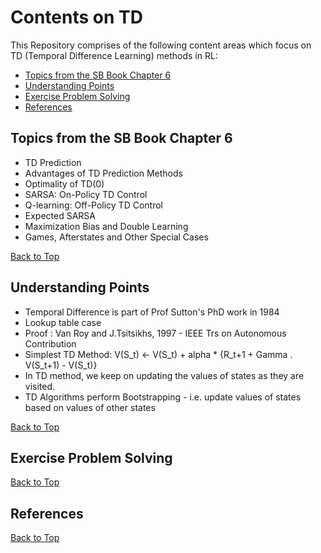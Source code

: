 # Contents on TD
This Repository comprises of the following content areas which focus on TD (Temporal Difference Learning) methods in RL:

- [Topics from the SB Book Chapter 6](https://github.com/kkm24132/ReinforcementLearning/blob/main/04_TemporalDiff/ReadMe.md#topics-from-the-sb-book-chapter-6)
- [Understanding Points](https://github.com/kkm24132/ReinforcementLearning/blob/main/04_TemporalDiff/ReadMe.md#understanding-points)
- [Exercise Problem Solving](https://github.com/kkm24132/ReinforcementLearning/blob/main/04_TemporalDiff/ReadMe.md#exercise-problem-solving)
- [References](https://github.com/kkm24132/ReinforcementLearning/blob/main/04_TemporalDiff/ReadMe.md#references)


## Topics from the SB Book Chapter 6
- TD Prediction
- Advantages of TD Prediction Methods
- Optimality of TD(0)
- SARSA: On-Policy TD Control
- Q-learning: Off-Policy TD Control
- Expected SARSA
- Maximization Bias and Double Learning
- Games, Afterstates and Other Special Cases 


[Back to Top](https://github.com/kkm24132/ReinforcementLearning/blob/main/04_TemporalDiff/ReadMe.md#contents-on-td)

## Understanding Points

- Temporal Difference is part of Prof Sutton's PhD work in 1984
- Lookup table case
- Proof : Van Roy and J.Tsitsikhs, 1997 - IEEE Trs on Autonomous Contribution
- Simplest TD Method: V(S_t) <- V(S_t) + alpha * {R_t+1 + Gamma . V(S_t+1) - V(S_t)}
- In TD method, we keep on updating the values of states as they are visited.
- TD Algorithms perform Bootstrapping - i.e. update values of states based on values of other states


[Back to Top](https://github.com/kkm24132/ReinforcementLearning/blob/main/04_TemporalDiff/ReadMe.md#contents-on-td)

## Exercise Problem Solving


[Back to Top](https://github.com/kkm24132/ReinforcementLearning/blob/main/04_TemporalDiff/ReadMe.md#contents-on-td)


## References


[Back to Top](https://github.com/kkm24132/ReinforcementLearning/blob/main/04_TemporalDiff/ReadMe.md#contents-on-td)


